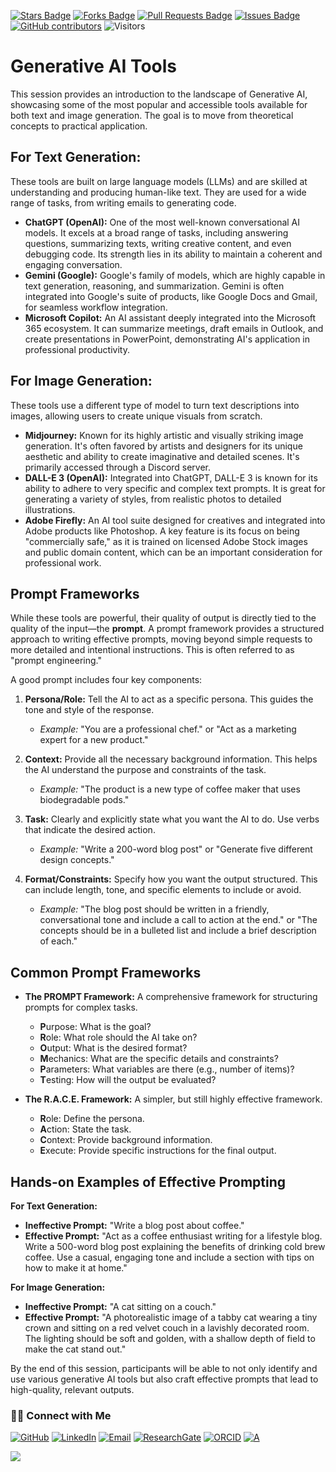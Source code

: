 <a href="https://github.com/drshahizan/short-course/stargazers"><img src="https://img.shields.io/github/stars/drshahizan/short-course" alt="Stars Badge"/></a>
<a href="https://github.com/drshahizan/short-course/network/members"><img src="https://img.shields.io/github/forks/drshahizan/short-course" alt="Forks Badge"/></a>
<a href="https://github.com/drshahizan/short-course/pulls"><img src="https://img.shields.io/github/issues-pr/drshahizan/short-course" alt="Pull Requests Badge"/></a>
<a href="https://github.com/drshahizan/short-course"><img src="https://img.shields.io/github/issues/drshahizan/short-course" alt="Issues Badge"/></a>
<a href="https://github.com/drshahizan/short-course/graphs/contributors"><img alt="GitHub contributors" src="https://img.shields.io/github/contributors/drshahizan/short-course?color=2b9348"></a>
![Visitors](https://api.visitorbadge.io/api/visitors?path=https%3A%2F%2Fgithub.com%2Fdrshahizan%2Fshort-course&labelColor=%23d9e3f0&countColor=%23697689&style=flat)


# Generative AI Tools

This session provides an introduction to the landscape of Generative AI, showcasing some of the most popular and accessible tools available for both text and image generation. The goal is to move from theoretical concepts to practical application.

## **For Text Generation:**

These tools are built on large language models (LLMs) and are skilled at understanding and producing human-like text. They are used for a wide range of tasks, from writing emails to generating code.

* **ChatGPT (OpenAI):** One of the most well-known conversational AI models. It excels at a broad range of tasks, including answering questions, summarizing texts, writing creative content, and even debugging code. Its strength lies in its ability to maintain a coherent and engaging conversation.
* **Gemini (Google):** Google's family of models, which are highly capable in text generation, reasoning, and summarization. Gemini is often integrated into Google's suite of products, like Google Docs and Gmail, for seamless workflow integration.
* **Microsoft Copilot:** An AI assistant deeply integrated into the Microsoft 365 ecosystem. It can summarize meetings, draft emails in Outlook, and create presentations in PowerPoint, demonstrating AI's application in professional productivity.

## **For Image Generation:**

These tools use a different type of model to turn text descriptions into images, allowing users to create unique visuals from scratch.

* **Midjourney:** Known for its highly artistic and visually striking image generation. It's often favored by artists and designers for its unique aesthetic and ability to create imaginative and detailed scenes. It's primarily accessed through a Discord server.
* **DALL-E 3 (OpenAI):** Integrated into ChatGPT, DALL-E 3 is known for its ability to adhere to very specific and complex text prompts. It is great for generating a variety of styles, from realistic photos to detailed illustrations.
* **Adobe Firefly:** An AI tool suite designed for creatives and integrated into Adobe products like Photoshop. A key feature is its focus on being "commercially safe," as it is trained on licensed Adobe Stock images and public domain content, which can be an important consideration for professional work.

## Prompt Frameworks

While these tools are powerful, their quality of output is directly tied to the quality of the input—the **prompt**. A prompt framework provides a structured approach to writing effective prompts, moving beyond simple requests to more detailed and intentional instructions. This is often referred to as "prompt engineering."

A good prompt includes four key components:

1.  **Persona/Role:** Tell the AI to act as a specific persona. This guides the tone and style of the response.
    * *Example:* "You are a professional chef." or "Act as a marketing expert for a new product."

2.  **Context:** Provide all the necessary background information. This helps the AI understand the purpose and constraints of the task.
    * *Example:* "The product is a new type of coffee maker that uses biodegradable pods."

3.  **Task:** Clearly and explicitly state what you want the AI to do. Use verbs that indicate the desired action.
    * *Example:* "Write a 200-word blog post" or "Generate five different design concepts."

4.  **Format/Constraints:** Specify how you want the output structured. This can include length, tone, and specific elements to include or avoid.
    * *Example:* "The blog post should be written in a friendly, conversational tone and include a call to action at the end." or "The concepts should be in a bulleted list and include a brief description of each."

## **Common Prompt Frameworks**

* **The PROMPT Framework:** A comprehensive framework for structuring prompts for complex tasks.
    * **P**urpose: What is the goal?
    * **R**ole: What role should the AI take on?
    * **O**utput: What is the desired format?
    * **M**echanics: What are the specific details and constraints?
    * **P**arameters: What variables are there (e.g., number of items)?
    * **T**esting: How will the output be evaluated?

* **The R.A.C.E. Framework:** A simpler, but still highly effective framework.
    * **R**ole: Define the persona.
    * **A**ction: State the task.
    * **C**ontext: Provide background information.
    * **E**xecute: Provide specific instructions for the final output.

## **Hands-on Examples of Effective Prompting**

**For Text Generation:**

* **Ineffective Prompt:** "Write a blog post about coffee."
* **Effective Prompt:** "Act as a coffee enthusiast writing for a lifestyle blog. Write a 500-word blog post explaining the benefits of drinking cold brew coffee. Use a casual, engaging tone and include a section with tips on how to make it at home."

**For Image Generation:**

* **Ineffective Prompt:** "A cat sitting on a couch."
* **Effective Prompt:** "A photorealistic image of a tabby cat wearing a tiny crown and sitting on a red velvet couch in a lavishly decorated room. The lighting should be soft and golden, with a shallow depth of field to make the cat stand out."

By the end of this session, participants will be able to not only identify and use various generative AI tools but also craft effective prompts that lead to high-quality, relevant outputs.

### 🙌🏻 Connect with Me
<p align="left">
    <a href="https://github.com/drshahizan" target="_blank"><img alt="GitHub" src="https://img.shields.io/badge/-@drshahizan-181717?style=flat-square&logo=GitHub&logoColor=white"></a>
    <a href="https://www.linkedin.com/in/drshahizan" target="_blank"><img alt="LinkedIn" src="https://img.shields.io/badge/-drshahizan-blue?style=flat-square&logo=Linkedin&logoColor=white&link=https://www.linkedin.com/in/drshahizan/"></a>
    <a href="mailto:shahizan@utm.my" target="_blank"><img alt="Email" src="https://img.shields.io/badge/-shahizan@utm.my-c14438?style=flat-square&logo=Gmail&logoColor=white&link=mailto:shahizan@utm.my.com"></a>
    <a href="https://www.researchgate.net/profile/Mohd-Othman-28" target="_blank"><img alt="ResearchGate" src="https://img.shields.io/badge/-ResearchGate-00CCBB?style=flat-square&logo=ResearchGate&logoColor=white"></a>
    <a href="https://orcid.org/0000-0003-4261-1873" target="_blank"><img alt="ORCID" src="https://img.shields.io/badge/-ORCID-A6CE39?style=flat-square&logo=ORCID&logoColor=white"></a> 
 <a href="https://visitorbadge.io/status?path=https%3A%2F%2Fgithub.com%2Fdrshahizan" target="_blank"><img alt="A" src="https://api.visitorbadge.io/api/visitors?path=https%3A%2F%2Fgithub.com%2Fdrshahizan&labelColor=%23697689&countColor=%23555555&style=plastic"></a>
 
![](https://hit.yhype.me/github/profile?user_id=81284918)
</p>



